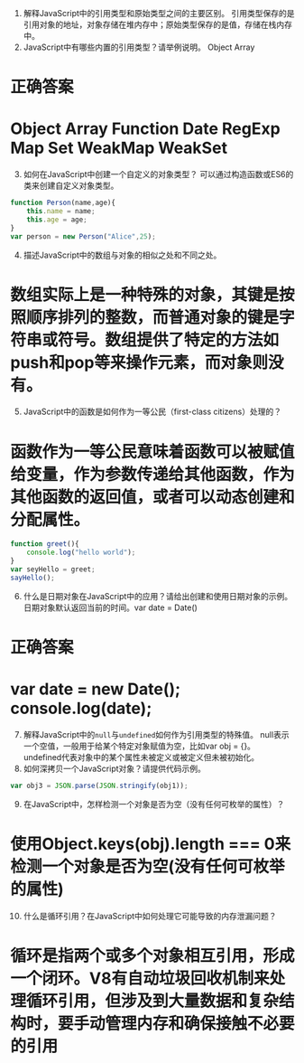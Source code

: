 1. 解释JavaScript中的引用类型和原始类型之间的主要区别。
引用类型保存的是引用对象的地址，对象存储在堆内存中；原始类型保存的是值，存储在栈内存中。
2. JavaScript中有哪些内置的引用类型？请举例说明。
Object Array
# 正确答案
# Object Array Function Date RegExp Map Set WeakMap WeakSet
3. 如何在JavaScript中创建一个自定义的对象类型？
可以通过构造函数或ES6的类来创建自定义对象类型。
```js
function Person(name,age){
    this.name = name;
    this.age = age;
}
var person = new Person("Alice",25);
```
4. 描述JavaScript中的数组与对象的相似之处和不同之处。
# 数组实际上是一种特殊的对象，其键是按照顺序排列的整数，而普通对象的键是字符串或符号。数组提供了特定的方法如push和pop等来操作元素，而对象则没有。
5. JavaScript中的函数是如何作为一等公民（first-class citizens）处理的？
# 函数作为一等公民意味着函数可以被赋值给变量，作为参数传递给其他函数，作为其他函数的返回值，或者可以动态创建和分配属性。
```js
function greet(){
    console.log("hello world");
}
var seyHello = greet;
sayHello();
```
6. 什么是日期对象在JavaScript中的应用？请给出创建和使用日期对象的示例。
日期对象默认返回当前的时间。var date = Date()
# 正确答案
# var date = new Date(); console.log(date);
7. 解释JavaScript中的`null`与`undefined`如何作为引用类型的特殊值。
null表示一个空值，一般用于给某个特定对象赋值为空，比如var obj = {}。
undefined代表对象中的某个属性未被定义或被定义但未被初始化。
8. 如何深拷贝一个JavaScript对象？请提供代码示例。
```js
var obj3 = JSON.parse(JSON.stringify(obj1));
```
9. 在JavaScript中，怎样检测一个对象是否为空（没有任何可枚举的属性）？
# 使用Object.keys(obj).length === 0来检测一个对象是否为空(没有任何可枚举的属性)
10. 什么是循环引用？在JavaScript中如何处理它可能导致的内存泄漏问题？
# 循环是指两个或多个对象相互引用，形成一个闭环。V8有自动垃圾回收机制来处理循环引用，但涉及到大量数据和复杂结构时，要手动管理内存和确保接触不必要的引用